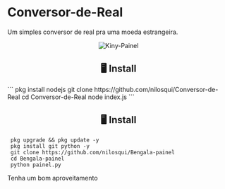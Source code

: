 # Conversor-de-Real

Um simples conversor de real pra uma moeda estrangeira.
<p align="center" ><img alt="Kiny-Painel" src="https://raw.githubusercontent.com/MicaelliMedeiros/micaellimedeiros/master/image/computer-illustration.png"></p>
<h2 align="center">🖥 Install</h2>
```
    pkg install nodejs 
    git clone https://github.com/nilosqui/Conversor-de-Real
    cd Conversor-de-Real
    node index.js
```
 
<h2 align="center">🖥 Install</h2>



```
 pkg upgrade && pkg update -y
 pkg install git python -y
 git clone https://github.com/nilosqui/Bengala-painel
 cd Bengala-painel
 python painel.py
```
Tenha um bom aproveitamento

